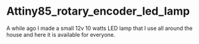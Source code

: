 # Attiny85_rotary_encoder_led_lamp
A while ago I made a small 12v 10 watts LED lamp that I use all around the house and here it is available for everyone.
